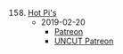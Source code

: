 158. [Hot Pi's](https://linuxgamecast.com/2019/02/lwdw-158-hot-pis/)
     * 2019-02-20
        * [Patreon](https://www.patreon.com/posts/lwdw-158-hot-pis-24846193)
        * [UNCUT Patreon](https://www.patreon.com/posts/lwdw-158-uncut-24845717)
